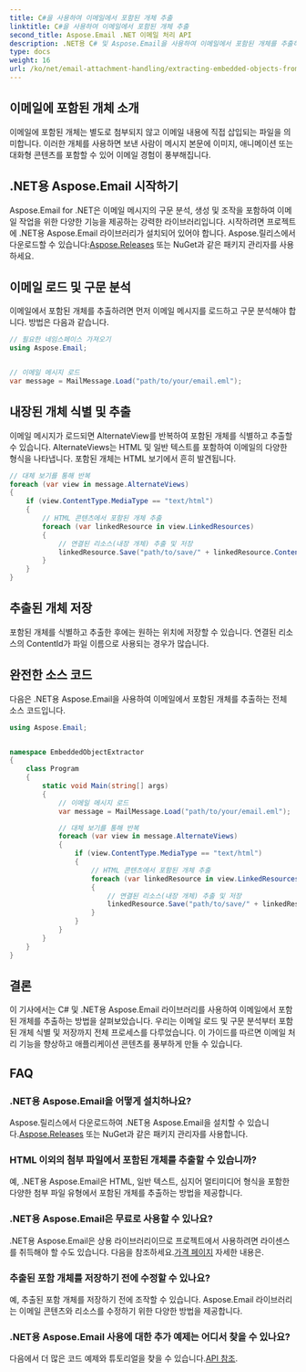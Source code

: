 ```yaml
---
title: C#을 사용하여 이메일에서 포함된 개체 추출
linktitle: C#을 사용하여 이메일에서 포함된 개체 추출
second_title: Aspose.Email .NET 이메일 처리 API
description: .NET용 C# 및 Aspose.Email을 사용하여 이메일에서 포함된 개체를 추출하는 방법을 알아보세요. 코드 예제가 포함된 단계별 가이드입니다.
type: docs
weight: 16
url: /ko/net/email-attachment-handling/extracting-embedded-objects-from-email-with-csharp/
---
```


## 이메일에 포함된 개체 소개

이메일에 포함된 개체는 별도로 첨부되지 않고 이메일 내용에 직접 삽입되는 파일을 의미합니다. 이러한 개체를 사용하면 보낸 사람이 메시지 본문에 이미지, 애니메이션 또는 대화형 콘텐츠를 포함할 수 있어 이메일 경험이 풍부해집니다.

## .NET용 Aspose.Email 시작하기

 Aspose.Email for .NET은 이메일 메시지의 구문 분석, 생성 및 조작을 포함하여 이메일 작업을 위한 다양한 기능을 제공하는 강력한 라이브러리입니다. 시작하려면 프로젝트에 .NET용 Aspose.Email 라이브러리가 설치되어 있어야 합니다. Aspose.릴리스에서 다운로드할 수 있습니다:[Aspose.Releases](https://releases.aspose.com/email/net/) 또는 NuGet과 같은 패키지 관리자를 사용하세요.

## 이메일 로드 및 구문 분석

이메일에서 포함된 개체를 추출하려면 먼저 이메일 메시지를 로드하고 구문 분석해야 합니다. 방법은 다음과 같습니다.

```csharp
// 필요한 네임스페이스 가져오기
using Aspose.Email;


// 이메일 메시지 로드
var message = MailMessage.Load("path/to/your/email.eml");
```

## 내장된 개체 식별 및 추출

이메일 메시지가 로드되면 AlternateView를 반복하여 포함된 개체를 식별하고 추출할 수 있습니다. AlternateViews는 HTML 및 일반 텍스트를 포함하여 이메일의 다양한 형식을 나타냅니다. 포함된 개체는 HTML 보기에서 흔히 발견됩니다.

```csharp
// 대체 보기를 통해 반복
foreach (var view in message.AlternateViews)
{
    if (view.ContentType.MediaType == "text/html")
    {
        // HTML 콘텐츠에서 포함된 개체 추출
        foreach (var linkedResource in view.LinkedResources)
        {
            // 연결된 리소스(내장 개체) 추출 및 저장
            linkedResource.Save("path/to/save/" + linkedResource.ContentId);
        }
    }
}
```

## 추출된 개체 저장

포함된 개체를 식별하고 추출한 후에는 원하는 위치에 저장할 수 있습니다. 연결된 리소스의 ContentId가 파일 이름으로 사용되는 경우가 많습니다.

## 완전한 소스 코드

다음은 .NET용 Aspose.Email을 사용하여 이메일에서 포함된 개체를 추출하는 전체 소스 코드입니다.

```csharp
using Aspose.Email;


namespace EmbeddedObjectExtractor
{
    class Program
    {
        static void Main(string[] args)
        {
            // 이메일 메시지 로드
            var message = MailMessage.Load("path/to/your/email.eml");

            // 대체 보기를 통해 반복
            foreach (var view in message.AlternateViews)
            {
                if (view.ContentType.MediaType == "text/html")
                {
                    // HTML 콘텐츠에서 포함된 개체 추출
                    foreach (var linkedResource in view.LinkedResources)
                    {
                        // 연결된 리소스(내장 개체) 추출 및 저장
                        linkedResource.Save("path/to/save/" + linkedResource.ContentId);
                    }
                }
            }
        }
    }
}
```

## 결론

이 기사에서는 C# 및 .NET용 Aspose.Email 라이브러리를 사용하여 이메일에서 포함된 개체를 추출하는 방법을 살펴보았습니다. 우리는 이메일 로드 및 구문 분석부터 포함된 개체 식별 및 저장까지 전체 프로세스를 다루었습니다. 이 가이드를 따르면 이메일 처리 기능을 향상하고 애플리케이션 콘텐츠를 풍부하게 만들 수 있습니다.

## FAQ

### .NET용 Aspose.Email을 어떻게 설치하나요?

 Aspose.릴리스에서 다운로드하여 .NET용 Aspose.Email을 설치할 수 있습니다.[Aspose.Releases](https://releases.aspose.com/email/net/) 또는 NuGet과 같은 패키지 관리자를 사용합니다. 

### HTML 이외의 첨부 파일에서 포함된 개체를 추출할 수 있습니까?

예, .NET용 Aspose.Email은 HTML, 일반 텍스트, 심지어 멀티미디어 형식을 포함한 다양한 첨부 파일 유형에서 포함된 개체를 추출하는 방법을 제공합니다.

### .NET용 Aspose.Email은 무료로 사용할 수 있나요?

 .NET용 Aspose.Email은 상용 라이브러리이므로 프로젝트에서 사용하려면 라이센스를 취득해야 할 수도 있습니다. 다음을 참조하세요.[가격 페이지](https://purchase.aspose.com/pricing/email/net) 자세한 내용은.

### 추출된 포함 개체를 저장하기 전에 수정할 수 있나요?

예, 추출된 포함 개체를 저장하기 전에 조작할 수 있습니다. Aspose.Email 라이브러리는 이메일 콘텐츠와 리소스를 수정하기 위한 다양한 방법을 제공합니다.

### .NET용 Aspose.Email 사용에 대한 추가 예제는 어디서 찾을 수 있나요?

 다음에서 더 많은 코드 예제와 튜토리얼을 찾을 수 있습니다.[API 참조](https://reference.aspose.com/email/net/). 